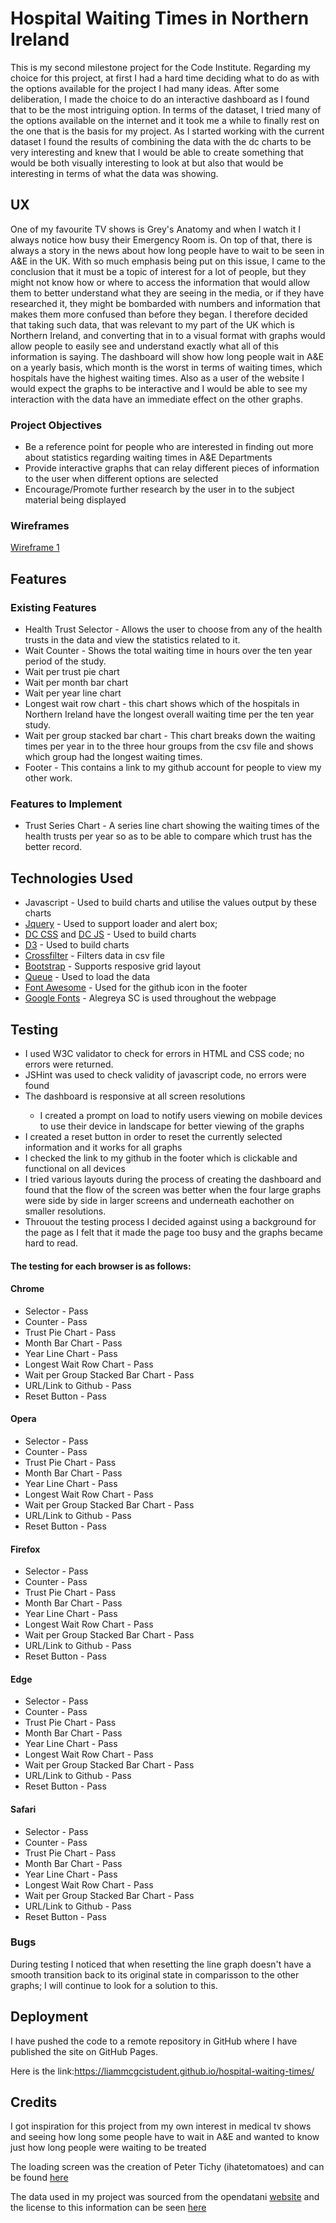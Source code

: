 <h1>Hospital Waiting Times in Northern Ireland</h1>

<p>This is my second milestone project for the Code Institute. Regarding my choice for this project, at first I had a hard time deciding what to do as with the options available for the project I had many ideas.
After some deliberation, I made the choice to do an interactive dashboard as I found that to be the most intriguing option. In terms of the dataset, I tried many of the options available on the internet and it took
me a while to finally rest on the one that is the basis for my project. As I started working with the current dataset I found the results of combining the data with the dc charts to be very interesting and knew that 
I would be able to create something that would be both visually interesting to look at but also that would be interesting in terms of what the data was showing.</p>

<h2>UX</h2>

<p>One of my favourite TV shows is Grey's Anatomy and when I watch it I always notice how busy their Emergency Room is. On top of that, there is always a story in the news about how long people have to wait to be seen
in A&E in the UK. With so much emphasis being put on this issue, I came to the conclusion that it must be a topic of interest for a lot of people, but they might not know how or where to access the information that would 
allow them to better understand what they are seeing in the media, or if they have researched it, they might be bombarded with numbers and information that makes them more confused than before they began. I therefore decided
that taking such data, that was relevant to my part of the UK which is Northern Ireland, and converting that in to a visual format with graphs would allow people to easily see and understand exactly what all of this information
is saying. The dashboard will show how long people wait in A&E on a yearly basis, which month is the worst in terms of waiting times, which hospitals have the highest waiting times. Also as a user of the website I would expect the
graphs to be interactive and I would be able to see my interaction with the data have an immediate effect on the other graphs.</p>

<h3>Project Objectives</h3>

<ul>
<li>Be a reference point for people who are interested in finding out more about statistics regarding waiting times in A&E Departments</li>
<li>Provide interactive graphs that can relay different pieces of information to the user when different options are selected</li>
<li>Encourage/Promote further research by the user in to the subject material being displayed</li>
</ul>

<h3>Wireframes</h3>

<a href="/images/Wireframe 1.jpg" target="_blank">Wireframe 1</a>

<h2>Features</h2>

<h3>Existing Features</h3>

<ul>
<li>Health Trust Selector - Allows the user to choose from any of the health trusts in the data and view the statistics related to it.</li>
<li>Wait Counter - Shows the total waiting time in hours over the ten year period of the study.</li>
<li>Wait per trust pie chart</li>
<li>Wait per month bar chart</li>
<li>Wait per year line chart</li>
<li>Longest wait row chart - this chart shows which of the hospitals in Northern Ireland have the longest overall waiting time per the ten year study.</li>
<li>Wait per group stacked bar chart - This chart breaks down the waiting times per year in to the three hour groups from the csv file and shows which group had the longest waiting times.</li>
<li>Footer - This contains a link to my github account for people to view my other work.</li>
</ul>

<h3>Features to Implement</h3>
<ul>
<li>Trust Series Chart - A series line chart showing the waiting times of the health trusts per year so as to be able to compare which trust has the better record.</li>
</ul>

<h2>Technologies Used</h2>

<ul>
<li>Javascript - Used to build charts and utilise the values output by these charts</li>
<li><a href="https://jquery.com/" target="_blank">Jquery</a> - Used to support loader and alert box; </li>
<li><a href="https://cdnjs.cloudflare.com/ajax/libs/dc/2.1.8/dc.min.css" target="_blank">DC CSS</a> and <a href="https://cdnjs.cloudflare.com/ajax/libs/dc/2.1.8/dc.min.js" target="_blank">DC JS</a> - Used to build charts</li>
<li><a href="https://cdnjs.cloudflare.com/ajax/libs/d3/3.5.17/d3.min.js" target="_blank">D3</a> - Used to build charts</li>
<li><a href="https://cdnjs.cloudflare.com/ajax/libs/crossfilter/1.3.12/crossfilter.min.js" target="_blank">Crossfilter</a> - Filters data in csv file</li>
<li><a href="https://maxcdn.bootstrapcdn.com/bootstrap/3.3.7/css/bootstrap.min.css" target="_blank">Bootstrap</a> - Supports resposive grid layout</li>
<li><a href="https://cdnjs.cloudflare.com/ajax/libs/queue-async/1.0.7/queue.min.js" target="_blank">Queue</a> - Used to load the data</li>
<li><a href="https://use.fontawesome.com/releases/v5.2.0/css/all.css" target="">Font Awesome</a> - Used for the github icon in the footer</li>
<li><a href="https://fonts.googleapis.com/css?family=Alegreya+SC:400,500,700,800,900" target="_blank">Google Fonts</a> - Alegreya SC is used throughout the webpage</li>
</ul>

<h2>Testing</h2>

<ul>
<li>I used W3C validator to check for errors in HTML and CSS code; no errors were returned.</li>
<li>JSHint was used to check validity of javascript code, no errors were found</li>
<li>The dashboard is responsive at all screen resolutions</li>
    <ul>
    <li>I created a prompt on load to notify users viewing on mobile devices to use their device in landscape for better viewing of the graphs</li>
    </ul>
<li>I created a reset button in order to reset the currently selected information and it works for all graphs</li>
<li>I checked the link to my github in the footer which is clickable and functional on all devices</li>
<li>I tried various layouts during the process of creating the dashboard and found that the flow of the screen was better when the four large graphs were side by side in larger screens and underneath eachother on smaller resolutions.</li>
<li>Throuout the testing process I decided against using a background for the page as I felt that it made the page too busy and the graphs became hard to read.</li>
</ul>

<h4>The testing for each browser is as follows:</h4>

<h4>Chrome</h4>

<ul>
<li>Selector - Pass</li>
<li>Counter - Pass</li>
<li>Trust Pie Chart - Pass</li>
<li>Month Bar Chart - Pass</li>
<li>Year Line Chart - Pass</li>
<li>Longest Wait Row Chart - Pass</li>
<li>Wait per Group Stacked Bar Chart - Pass</li>
<li>URL/Link to Github - Pass</li>
<li>Reset Button - Pass</li>
</ul>

<h4>Opera</h4>

<ul>
<li>Selector - Pass</li>
<li>Counter - Pass</li>
<li>Trust Pie Chart - Pass</li>
<li>Month Bar Chart - Pass</li>
<li>Year Line Chart - Pass</li>
<li>Longest Wait Row Chart - Pass</li>
<li>Wait per Group Stacked Bar Chart - Pass</li>
<li>URL/Link to Github - Pass</li>
<li>Reset Button - Pass</li>
</ul>

<h4>Firefox</h4>

<ul>
<li>Selector - Pass</li>
<li>Counter - Pass</li>
<li>Trust Pie Chart - Pass</li>
<li>Month Bar Chart - Pass</li>
<li>Year Line Chart - Pass</li>
<li>Longest Wait Row Chart - Pass</li>
<li>Wait per Group Stacked Bar Chart - Pass</li>
<li>URL/Link to Github - Pass</li>
<li>Reset Button - Pass</li>
</ul>

<h4>Edge</h4>

<ul>
<li>Selector - Pass</li>
<li>Counter - Pass</li>
<li>Trust Pie Chart - Pass</li>
<li>Month Bar Chart - Pass</li>
<li>Year Line Chart - Pass</li>
<li>Longest Wait Row Chart - Pass</li>
<li>Wait per Group Stacked Bar Chart - Pass</li>
<li>URL/Link to Github - Pass</li>
<li>Reset Button - Pass</li>
</ul>

<h4>Safari</h4>

<ul>
<li>Selector - Pass</li>
<li>Counter - Pass</li>
<li>Trust Pie Chart - Pass</li>
<li>Month Bar Chart - Pass</li>
<li>Year Line Chart - Pass</li>
<li>Longest Wait Row Chart - Pass</li>
<li>Wait per Group Stacked Bar Chart - Pass</li>
<li>URL/Link to Github - Pass</li>
<li>Reset Button - Pass</li>
</ul>

<h3>Bugs</h3>
<p>During testing I noticed that when resetting the line graph doesn't have a smooth transition back to its original state in comparisson to the other graphs; I will continue to look for a solution to this.</p>

<h2>Deployment</h2>
<p>I have pushed the code to a remote repository in GitHub where I have published the site on GitHub Pages.

Here is the link:<a href= "https://liammcgcistudent.github.io/hospital-waiting-times/" target="_blank">https://liammcgcistudent.github.io/hospital-waiting-times/</a></p>

<h2>Credits</h2>

<p>I got inspiration for this project from my own interest in medical tv shows and seeing how long some people have to wait in A&E and wanted to know just how long people were waiting to be treated</p>
<p>The loading screen was the creation of Peter Tichy (ihatetomatoes) and can be found <a href="https://ihatetomatoes.net/create-custom-preloading-screen/" target="_blank">here</a>
<p>The data used in my project was sourced from the opendatani <a href="https://www.opendatani.gov.uk/dataset/emergency-care-waiting-times/resource/525ccf53-d048-452f-8f32-491f575d4134" target="_blank">website</a> and the license to this information can be seen <a href="http://www.nationalarchives.gov.uk/doc/open-government-licence/version/3/" target="_blank">here</a>